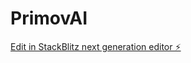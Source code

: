 # PrimovAI

[Edit in StackBlitz next generation editor ⚡️](https://stackblitz.com/~/github.com/MRPV2030/PrimovAI)